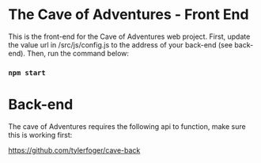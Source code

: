 # The Cave of Adventures - Front End

This is the front-end for the Cave of Adventures web project. First, update the value url in /src/js/config.js to the address of your back-end (see back-end). Then, run the command below:

### `npm start`

# Back-end

The cave of Adventures requires the following api to function, make sure this is working first:

https://github.com/tylerfoger/cave-back
